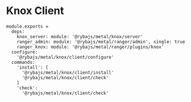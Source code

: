 
# Knox Client

    module.exports =
      deps:
        knox_server: module: '@rybajs/metal/knox/server'
        ranger_admin: module: '@rybajs/metal/ranger/admin', single: true
        ranger_knox: module: '@rybajs/metal/ranger/plugins/knox'
      configure:
        '@rybajs/metal/knox/client/configure'
      commands:
        'install': [
          '@rybajs/metal/knox/client/install'
          '@rybajs/metal/knox/client/check'
        ]
        'check':
          '@rybajs/metal/knox/client/check'
